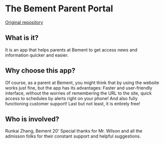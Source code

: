 # The Bement Parent Portal
[Original repository](https://github.com/1105420698/Bement-App)

## What is it?
It is an app that helps parents at Bement to get access news and information quicker and easier. 

## Why choose this app?
Of course, as a parent at Bement, you might think that by using the website works just fine, but the app has its advantages: Faster and user-friendly interface, without the worries of remembering the URL to the site, quick access to schedules by alerts right on your phone! And also fully functioning customer support! Last but not least, it is entirely free!

## Who is involved?
Runkai Zhang, Bement 20'
Special thanks for Mr. Wilson and all the admisson folks for their constant support and helpful suggestions.
